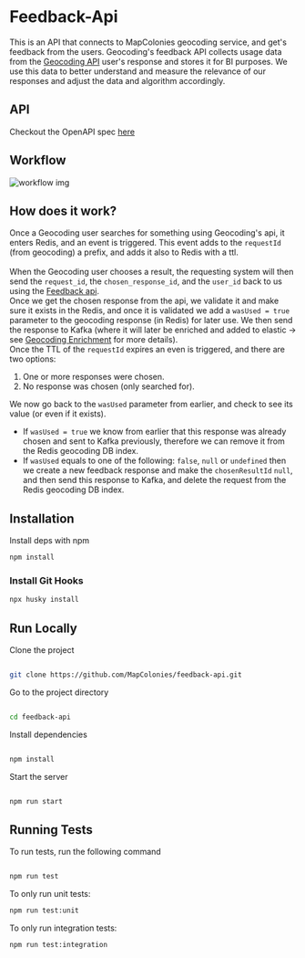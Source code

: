 # Feedback-Api
This is an API that connects to MapColonies geocoding service, and get's feedback from the users.
Geocoding's feedback API collects usage data from the [Geocoding API](https://github.com/MapColonies/Geocoding) user's response and stores it for BI purposes. We use this data to better understand and measure the relevance of our responses and adjust the data and algorithm accordingly.

## API
Checkout the OpenAPI spec [here](/openapi3.yaml)

## Workflow
![workflow img](https://github.com/user-attachments/assets/63b8c7ed-4509-4dea-87ae-dc0cfc625ff9)

## How does it work?
Once a Geocoding user searches for something using Geocoding's api, it enters Redis, and an event is triggered. This event adds to the `requestId` (from geocoding) a prefix, and adds it also to Redis with a ttl.<br/><br/>
When the Geocoding user chooses a result, the requesting system will then send the `request_id`, the `chosen_response_id`, and the `user_id` back to us using the [Feedback api](/openapi3.yaml).<br/>
Once we get the chosen response from the api, we validate it and make sure it exists in the Redis, and once it is validated we add a `wasUsed = true` parameter to the geocoding response (in Redis) for later use. We then send the response to Kafka (where it will later be enriched and added to elastic -> see [Geocoding Enrichment](https://github.com/MapColonies/geocoding-enrichment) for more details).<br/>
Once the TTL of the `requestId` expires an even is triggered, and there are two options:<br/>
1. One or more responses were chosen.
2. No response was chosen (only searched for).

We now go back to the `wasUsed` parameter from earlier, and check to see its value (or even if it exists).<br/>
- If `wasUsed = true` we know from earlier that this response was already chosen and sent to Kafka previously, therefore we can remove it from the Redis geocoding DB index.
- If `wasUsed` equals to one of the following: `false`, `null` or `undefined` then we create a new feedback response and make the `chosenResultId` `null`, and then send this response to Kafka, and delete the request from the Redis geocoding DB index.

## Installation
Install deps with npm

```bash
npm install
```
### Install Git Hooks
```bash
npx husky install
```

## Run Locally

Clone the project

```bash

git clone https://github.com/MapColonies/feedback-api.git

```

Go to the project directory

```bash

cd feedback-api

```

Install dependencies

```bash

npm install

```

Start the server

```bash

npm run start

```

## Running Tests

To run tests, run the following command

```bash

npm run test

```

To only run unit tests:
```bash
npm run test:unit
```

To only run integration tests:
```bash
npm run test:integration
```
